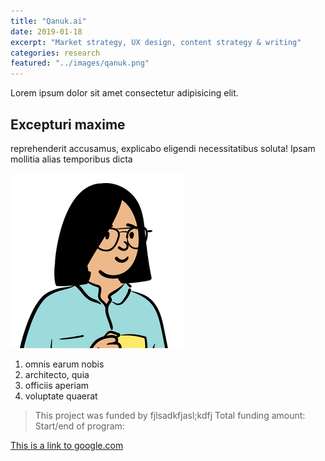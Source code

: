 ```yaml
---
title: "Qanuk.ai"
date: 2019-01-18
excerpt: "Market strategy, UX design, content strategy & writing"
categories: research
featured: "../images/qanuk.png"
---
```

Lorem ipsum dolor sit amet consectetur adipisicing elit.

## Excepturi maxime

reprehenderit accusamus, explicabo eligendi necessitatibus soluta! Ipsam mollitia alias temporibus dicta

![gatsby tutorial](../images/gatsby-tutorial.png)

1. omnis earum nobis
2. architecto, quia
3. officiis aperiam
4. voluptate quaerat

> This project was funded by fjlsadkfjasl;kdfj
> Total funding amount:
> Start/end of program:

[This is a link to google.com](google.com)